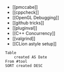 - [[pmccabe]]
- [[cppcheck]]
- [[OpenGL Debugging]]
- [[github tricks]]
- [[pluginval]]
- [[C++ Concurrency]] 
- [[valgrind]]
- [[CLion astyle setup]]

```dataview
Table 
	created AS Date
From #tool
SORT created DESC
```
